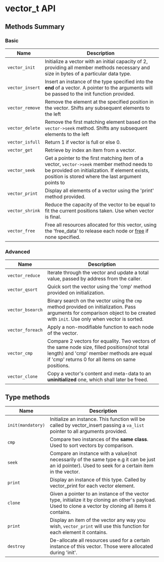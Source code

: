 # vector_t API

## Methods Summary

### Basic

| Name         | Description                                                                        |
|--------------|----------------------------------------------------------------------------------------------------------------------------------|
| `vector_init`    | Initialize a vector with an initial capacity of 2, providing all member methods necessary and size in bytes of a particular data type.|
| `vector_insert`  | Insert an instance of the type specified into the **end** of a vector. A pointer to the arguments will be passed to the init function provided.     |
| `vector_remove`  | Remove the element at the specified position in the vector. Shifts any subsequent elements to the left      |
| `vector_delete`  | Remove the first matching element based on the `vector->seek` method. Shifts any subsequent elements to the left      |
| `vector_isfull`  | Return 1 if vector is full or else 0.                                                |
| `vector_get`     | Retrieve by index an item from a vector.            |
| `vector_seek`    | Get a pointer to the first matching item of a vector, `vector->seek` member method needs to be provided on initialization. If element exists, position is stored where the last argument points to |
| `vector_print`   | Display all elements of a vector using the 'print' method provided.                  |
| `vector_shrink`  | Reduce the capacity of the vector to be equal to fit the current positions taken. Use when vector is final.|
| `vector_free`    | Free all resources allocated for this vector, using the 'free_data' to release each node or [free](https://linux.die.net/man/3/free) if none specified.|

### Advanced

| Name         | Description                                                                        |
|--------------|----------------------------------------------------------------------------------------------------------------------------------|
| `vector_reduce`  | Iterate through the vector and update a total value, passed by address from the caller.                                            |
| `vector_qsort`   | Quick sort the vector using the 'cmp' method provided on initialization.                                         |
| `vector_bsearch` | Binary search on the vector using the `cmp` method provided on initialization. Pass arguments for comparison object to be created with `init`. Use only when vector is sorted.                                          |
| `vector_foreach` | Apply a non-modifiable function to each node of the vector.                          |
| `vector_cmp`     | Compare 2 vectors for equality. Two vectors of the same node size, filled positions(not total length) and 'cmp' member methods are equal if 'cmp' returns 0 for all items on same positions.|
| `vector_clone` | Copy a vector's content and meta-data to an **uninitialized** one, which shall later be freed.                          |

## Type methods

| Name             | Description                                                                                                    |
|------------------|--------------------------------------------------------------------------------------------------------------------------------------------------------------|
| `init(mandatory)`| Initialize an instance. This function will be called by vector_insert passing a `va_list` pointer to all arguments provided.                                 |
| `cmp`            | Compare two instances of the **same class**. Used to sort vectors by comparison. |
| `seek`           | Compare an instance with a value(not necessarily of the same type e.g it can be just an id pointer). Used to seek for a certain item in the vector. |
| `print`          | Display an instance of this type. Called by vector_print for each vector element.                              |
| `clone`          | Given a pointer to an instance of the vector type, initialize it by cloning an other's payload. Used to clone a vector by cloning all items it contains.     |
| `print`          | Display an item of the vector any way you wish, `vector_print` will use this function for each element it contains.                                |
| `destroy`        | De-allocate all resources used for a certain instance of this vector. Those were allocated during 'init'.      |

